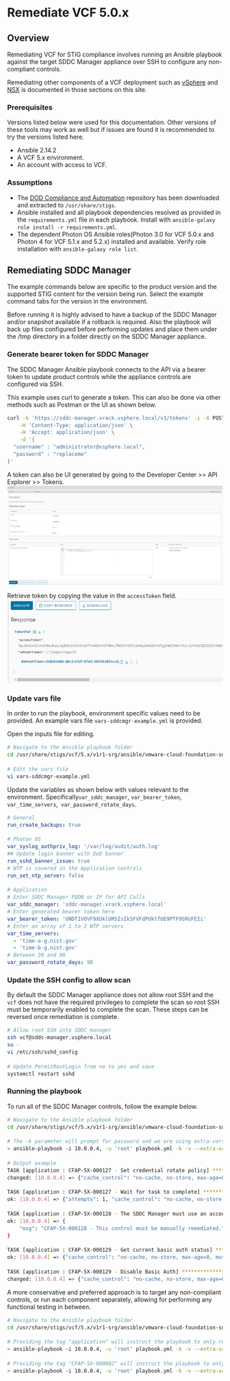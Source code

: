 # Remediate VCF 5.0.x

## Overview
Remediating VCF for STIG compliance involves running an Ansible playbook against the target SDDC Manager appliance over SSH to configure any non-compliant controls.    

Remediating other components of a VCF deployment such as [vSphere](../vSphere/) and [NSX](../NSX/) is documented in those sections on this site. 
### Prerequisites
Versions listed below were used for this documentation. Other versions of these tools may work as well but if issues are found it is recommended to try the versions listed here.  

* Ansible 2.14.2
* A VCF 5.x environment.
* An account with access to VCF.

### Assumptions
* The [DOD Compliance and Automation](https://github.com/vmware/dod-compliance-and-automation) repository has been downloaded and extracted to `/usr/share/stigs`.
* Ansible installed and all playbook dependencies resolved as provided in the `requirements.yml` file in each playbook. Install with `ansible-galaxy role install -r requirements.yml`.
* The dependent Photon OS Ansible roles(Photon 3.0 for VCF 5.0.x and Photon 4 for VCF 5.1.x and 5.2.x) installed and available.  Verify role installation with `ansible-galaxy role list`.

## Remediating SDDC Manager

The example commands below are specific to the product version and the supported STIG content for the version being run. Select the example command tabs for the version in the environment.

Before running it is highly advised to have a backup of the SDDC Manager and/or snapshot available if a rollback is required. Also the playbook will back up files configured before performing updates and place them under the /tmp directory in a folder directly on the SDDC Manager appliance.


### Generate bearer token for SDDC Manager
The SDDC Manager Ansible playbook connects to the API via a bearer token to update product controls while the appliance controls are configured via SSH.  

This example uses curl to generate a token. This can also be done via other methods such as Postman or the UI as shown below. 

```bash
curl -k 'https://sddc-manager.vrack.vsphere.local/v1/tokens' -i -X POST \
    -H 'Content-Type: application/json' \
    -H 'Accept: application/json' \
    -d '{
  "username" : "administrator@vsphere.local",
  "password" : "replaceme"
}'
```

A token can also be UI generated by going to the Developer Center >> API Explorer >> Tokens.  
![Token Generation](../../../../images/vcf5_generate_token.png)

Retrieve token by copying the value in the `accessToken` field.  
![Token Retrieval](../../../../images/vcf5_view_token.png)

### Update vars file
In order to run the playbook, environment specific values need to be provided. An example vars file `vars-sddcmgr-example.yml` is provided.  

Open the inputs file for editing.

```bash
# Navigate to the Ansible playbook folder
cd /usr/share/stigs/vcf/5.x/v1r1-srg/ansible/vmware-cloud-foundation-sddcmgr-5x-stig-ansible-hardening

# Edit the vars file
vi vars-sddcmgr-example.yml
```

Update the variables as shown below with values relevant to the environment. Specifically`var_sddc_manager`, `var_bearer_token`, `var_time_servers`,` var_password_rotate_days`.

```yml
# General
run_create_backups: true

# Photon OS
var_syslog_authpriv_log: '/var/log/audit/auth.log'
## Update login banner with DoD banner
run_sshd_banner_issue: true
# NTP is covered in the Application controls
run_set_ntp_server: false

# Application
# Enter SDDC Manager FQDN or IP for API Calls
var_sddc_manager: 'sddc-manager.vrack.vsphere.local'
# Enter generated bearer token here
var_bearer_token: 'UNDT1VOVF9XUklURSIsIk5FVFdPUktfUE9PTF9SRUFEIi'
# Enter an array of 1 to 2 NTP servers
var_time_servers:
  - 'time-a-g.nist.gov'
  - 'time-b-g.nist.gov'
# Between 30 and 90
var_password_rotate_days: 90
```


### Update the SSH config to allow scan
By default the SDDC Manager appliance does not allow root SSH and the `vcf` does not have the required privileges to complete the scan so root SSH must be temporarily enabled to complete the scan. These steps can be reversed once remediation is complete.  

```bash
# Allow root SSH into SDDC manager
ssh vcf@sddc-manager.vsphere.local
su -
vi /etc/ssh/sshd_config

# Update PermitRootLogin from no to yes and save
systemctl restart sshd
```

### Running the playbook
To run all of the SDDC Manager controls, follow the example below.

```bash
# Navigate to the Ansible playbook folder
cd /usr/share/stigs/vcf/5.x/v1r1-srg/ansible/vmware-cloud-foundation-sddcmgr-5x-stig-ansible-hardening

# The -k parameter will prompt for password and we are using extra-vars to specify a variable file for the playbook to use. Command assumes it is being initiated from the playbook folder.
> ansible-playbook -i 10.0.0.4, -u 'root' playbook.yml -k -v --extra-vars @vars-sddcmgr-example.yml

# Output example
TASK [application : CFAP-5X-000127 - Set credential rotate policy] ************************************************************************************************************************************************************************
changed: [10.0.0.4] => {"cache_control": "no-cache, no-store, max-age=0, must-revalidate", "changed": true, "connection": "close", "content_type": "application/json", "cookies": {}, "cookies_string": "", "date": "Thu, 01 Jun 2023 18:19:36 GMT", "elapsed": 0, "expires": "0", "json": {"id": "f0f9e481-9555-46ea-bbc0-76d144323fe6", "status": "IN_PROGRESS"}, "location": "https://sddc-manager.vrack.vsphere.local/v1/tasks/f0f9e481-9555-46ea-bbc0-76d144323fe6", "msg": "OK (unknown bytes)", "pragma": "no-cache", "redirected": false, "server": "nginx", "status": 202, "transfer_encoding": "chunked", "url": "https://sddc-manager.vrack.vsphere.local/v1/credentials", "x_content_type_options": "nosniff", "x_frame_options": "DENY", "x_xss_protection": "1; mode=block"}

TASK [application : CFAP-5X-000127 - Wait for task to complete] ***************************************************************************************************************************************************************************
ok: [10.0.0.4] => {"attempts": 1, "cache_control": "no-cache, no-store, max-age=0, must-revalidate", "changed": false, "connection": "close", "content_type": "application/json;charset=UTF-8", "cookies": {}, "cookies_string": "", "date": "Thu, 01 Jun 2023 18:19:37 GMT", "elapsed": 0, "expires": "0", "json": {"creationTimestamp": "2023-06-01T18:19:36.784Z", "errors": [], "id": "f0f9e481-9555-46ea-bbc0-76d144323fe6", "isCancellable": false, "name": "Credentials update auto rotate policy operation", "resolutionStatus": "UNRESOLVED", "status": "SUCCESSFUL", "subTasks": [{"completionTimestamp": "2023-06-01T18:19:36.784Z", "creationTimestamp": "2023-06-01T18:19:36.784Z", "description": "Prevalidation of password update auto rotate policy request", "name": "Password update auto rotate policy prevalidation", "status": "SUCCESSFUL"}], "type": "PASSWORD_AUTO_ROTATE_POLICY_UPDATE"}, "msg": "OK (unknown bytes)", "pragma": "no-cache", "redirected": false, "referrer_policy": "no-referrer", "server": "nginx", "status": 200, "strict_transport_security": "max-age=15768000", "transfer_encoding": "chunked", "url": "https://sddc-manager.vrack.vsphere.local/v1/tasks/f0f9e481-9555-46ea-bbc0-76d144323fe6", "x_content_type_options": "nosniff, nosniff", "x_frame_options": "DENY, SAMEORIGIN", "x_xss_protection": "1; mode=block"}

TASK [application : CFAP-5X-000128 - The SDDC Manager must use an account dedicated for downloading updates and patches.] *****************************************************************************************************************
ok: [10.0.0.4] => {
    "msg": "CFAP-5X-000128 - This control must be manually remediated."
}

TASK [application : CFAP-5X-000129 - Get current basic auth status] ***********************************************************************************************************************************************************************
ok: [10.0.0.4] => {"cache_control": "no-cache, no-store, max-age=0, must-revalidate", "changed": false, "connection": "close", "content_type": "application/json;charset=UTF-8", "cookies": {}, "cookies_string": "", "date": "Thu, 01 Jun 2023 18:19:39 GMT", "elapsed": 0, "expires": "0", "json": {"basicAuthDetails": {"status": "ENABLED", "username": "admin"}, "domain": {"id": "529797b0-1b5c-4f90-a956-44b2398edba9"}, "fqdn": "sddc-manager.vrack.vsphere.local", "id": "dd56c751-49b5-4a69-957c-009a7ea79147", "ipAddress": "10.0.0.4", "version": "5.0.0.0-21822418"}, "msg": "OK (unknown bytes)", "pragma": "no-cache", "redirected": false, "referrer_policy": "no-referrer", "server": "nginx", "status": 200, "strict_transport_security": "max-age=15768000", "transfer_encoding": "chunked", "url": "https://sddc-manager.vrack.vsphere.local/v1/sddc-manager", "x_content_type_options": "nosniff, nosniff", "x_frame_options": "DENY, SAMEORIGIN", "x_xss_protection": "1; mode=block"}

TASK [application : CFAP-5X-000129 - Disable Basic Auth] **********************************************************************************************************************************************************************************
changed: [10.0.0.4] => {"cache_control": "no-cache, no-store, max-age=0, must-revalidate", "changed": true, "connection": "close", "content_length": "0", "cookies": {}, "cookies_string": "", "date": "Thu, 01 Jun 2023 18:19:40 GMT", "elapsed": 0, "expires": "0", "msg": "OK (0 bytes)", "pragma": "no-cache", "redirected": false, "referrer_policy": "no-referrer", "server": "nginx", "status": 200, "strict_transport_security": "max-age=15768000", "url": "https://sddc-manager.vrack.vsphere.local/v1/sddc-manager", "x_content_type_options": "nosniff, nosniff", "x_frame_options": "DENY, SAMEORIGIN", "x_xss_protection": "1; mode=block"}
```

A more conservative and preferred approach is to target any non-compliant controls, or run each component separately, allowing for performing any functional testing in between.

```bash
# Navigate to the Ansible playbook folder
cd /usr/share/stigs/vcf/5.x/v1r1-srg/ansible/vmware-cloud-foundation-sddcmgr-5x-stig-ansible-hardening

# Providing the tag "application" will instruct the playbook to only run the application role. This tag can be seen in each roles task/main.yml file.
> ansible-playbook -i 10.0.0.4, -u 'root' playbook.yml -k -v --extra-vars @vars-sddcmgr-example.yml --tags application

# Providing the tag "CFAP-5X-000002" will instruct the playbook to only run task tagged with the STIG ID of CFAP-5X-000002.
> ansible-playbook -i 10.0.0.4, -u 'root' playbook.yml -k -v --extra-vars @vars-sddcmgr-example.yml --tags CFAP-5X-000002
```

